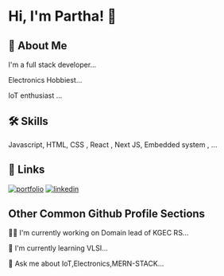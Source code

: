 
# Hi, I'm Partha! 👋


## 🚀 About Me
I'm a full stack developer...

Electronics Hobbiest...

IoT enthusiast ...



## 🛠 Skills
Javascript, HTML, CSS , React , Next JS, Embedded system , ...


## 🔗 Links
[![portfolio](https://img.shields.io/badge/my_portfolio-000?style=for-the-badge&logo=ko-fi&logoColor=white)](https://coold69.netlify.app/)
[![linkedin](https://img.shields.io/badge/linkedin-0A66C2?style=for-the-badge&logo=linkedin&logoColor=white)](https://www.linkedin.com/feed/)


## Other Common Github Profile Sections
👩‍💻 I'm currently working on Domain lead of KGEC RS...

🧠 I'm currently learning VLSI...

💬 Ask me about IoT,Electronics,MERN-STACK...





